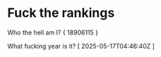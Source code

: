# Fuck the rankings

Who the hell am I?
{ 18906115 }

What fucking year is it?
[ 2025-05-17T04:46:40Z ]
